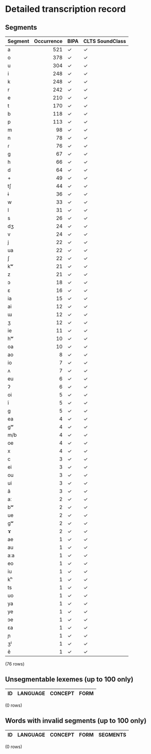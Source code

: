 
# Detailed transcription record

## Segments

| Segment | Occurrence | BIPA | CLTS SoundClass |
|:----------|-------------:|:-------|:------------------|
| a | 521 | ✓ | ✓ |
| o | 378 | ✓ | ✓ |
| u | 304 | ✓ | ✓ |
| i | 248 | ✓ | ✓ |
| k | 248 | ✓ | ✓ |
| r | 242 | ✓ | ✓ |
| e | 210 | ✓ | ✓ |
| t | 170 | ✓ | ✓ |
| b | 118 | ✓ | ✓ |
| p | 113 | ✓ | ✓ |
| m | 98 | ✓ | ✓ |
| n | 78 | ✓ | ✓ |
| ɾ | 76 | ✓ | ✓ |
| g | 67 | ✓ | ✓ |
| h | 66 | ✓ | ✓ |
| d | 64 | ✓ | ✓ |
| + | 49 | ✓ | ✓ |
| tʃ | 44 | ✓ | ✓ |
| ɨ | 36 | ✓ | ✓ |
| w | 33 | ✓ | ✓ |
| l | 31 | ✓ | ✓ |
| s | 26 | ✓ | ✓ |
| dʒ | 24 | ✓ | ✓ |
| v | 24 | ✓ | ✓ |
| j | 22 | ✓ | ✓ |
| ua | 22 | ✓ | ✓ |
| ʃ | 22 | ✓ | ✓ |
| kʷ | 21 | ✓ | ✓ |
| z | 21 | ✓ | ✓ |
| ɔ | 18 | ✓ | ✓ |
| ɛ | 16 | ✓ | ✓ |
| ia | 15 | ✓ | ✓ |
| ai | 12 | ✓ | ✓ |
| ɯ | 12 | ✓ | ✓ |
| ʒ | 12 | ✓ | ✓ |
| ie | 11 | ✓ | ✓ |
| hʷ | 10 | ✓ | ✓ |
| oa | 10 | ✓ | ✓ |
| ao | 8 | ✓ | ✓ |
| io | 7 | ✓ | ✓ |
| ʌ | 7 | ✓ | ✓ |
| eu | 6 | ✓ | ✓ |
| ʔ | 6 | ✓ | ✓ |
| oi | 5 | ✓ | ✓ |
| ĩ | 5 | ✓ | ✓ |
| ɡ | 5 | ✓ | ✓ |
| ea | 4 | ✓ | ✓ |
| gʷ | 4 | ✓ | ✓ |
| m/b | 4 | ✓ | ✓ |
| oe | 4 | ✓ | ✓ |
| x | 4 | ✓ | ✓ |
| c | 3 | ✓ | ✓ |
| ei | 3 | ✓ | ✓ |
| ou | 3 | ✓ | ✓ |
| ui | 3 | ✓ | ✓ |
| ã | 3 | ✓ | ✓ |
| aː | 2 | ✓ | ✓ |
| bʷ | 2 | ✓ | ✓ |
| ue | 2 | ✓ | ✓ |
| ɡʷ | 2 | ✓ | ✓ |
| ɤ | 2 | ✓ | ✓ |
| ae | 1 | ✓ | ✓ |
| au | 1 | ✓ | ✓ |
| aːa | 1 | ✓ | ✓ |
| eo | 1 | ✓ | ✓ |
| iu | 1 | ✓ | ✓ |
| kʰ | 1 | ✓ | ✓ |
| ts | 1 | ✓ | ✓ |
| uo | 1 | ✓ | ✓ |
| ya | 1 | ✓ | ✓ |
| ye | 1 | ✓ | ✓ |
| ɔe | 1 | ✓ | ✓ |
| ɛa | 1 | ✓ | ✓ |
| ɲ | 1 | ✓ | ✓ |
| ʒʲ | 1 | ✓ | ✓ |
| ẽ | 1 | ✓ | ✓ |

(76 rows)



## Unsegmentable lexemes (up to 100 only)

| ID | LANGUAGE | CONCEPT | FORM |
|------|------------|-----------|--------|

(0 rows)



## Words with invalid segments (up to 100 only)

| ID | LANGUAGE | CONCEPT | FORM | SEGMENTS |
|------|------------|-----------|--------|------------|

(0 rows)


